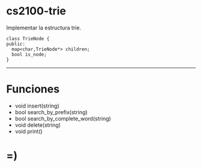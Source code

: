 # cs2100-trie

Implementar la estructura trie. 

```
class TrieNode {
public:
  map<char,TrieNode*> children;
  bool is_node;
}
```
___
# Funciones

- void insert(string)
- bool search_by_prefix(string)
- bool search_by_complete_word(string)
- void delete(string)
- void print()

# =)
